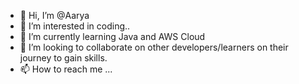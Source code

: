 - 👋 Hi, I’m @Aarya
- 👀 I’m interested in coding..
- 🌱 I’m currently learning Java and AWS Cloud
- 💞️ I’m looking to collaborate on other developers/learners on their journey to gain skills.
- 📫 How to reach me ...

<!---
AaryaVaibhav/AaryaVaibhav is a ✨ special ✨ repository because its `README.md` (this file) appears on your GitHub profile.
You can click the Preview link to take a look at your changes.
--->
